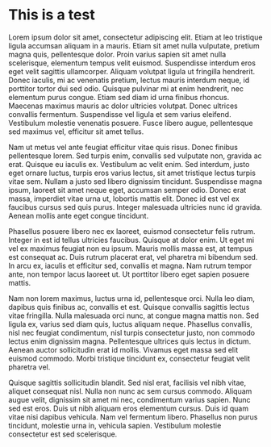# This is a test

Lorem ipsum dolor sit amet, consectetur adipiscing elit. Etiam at leo tristique ligula accumsan aliquam in a mauris. Etiam sit amet nulla vulputate, pretium magna quis, pellentesque dolor. Proin varius sapien sit amet nulla scelerisque, elementum tempus velit euismod. Suspendisse interdum eros eget velit sagittis ullamcorper. Aliquam volutpat ligula ut fringilla hendrerit. Donec iaculis, mi ac venenatis pretium, lectus mauris interdum neque, id porttitor tortor dui sed odio. Quisque pulvinar mi at enim hendrerit, nec elementum purus congue. Etiam sed diam id urna finibus rhoncus. Maecenas maximus mauris ac dolor ultricies volutpat. Donec ultrices convallis fermentum. Suspendisse vel ligula et sem varius eleifend. Vestibulum molestie venenatis posuere. Fusce libero augue, pellentesque sed maximus vel, efficitur sit amet tellus.

Nam ut metus vel ante feugiat efficitur vitae quis risus. Donec finibus pellentesque lorem. Sed turpis enim, convallis sed vulputate non, gravida ac erat. Quisque eu iaculis ex. Vestibulum ac velit enim. Sed interdum, justo eget ornare luctus, turpis eros varius lectus, sit amet tristique lectus turpis vitae sem. Nullam a justo sed libero dignissim tincidunt. Suspendisse magna ipsum, laoreet sit amet neque eget, accumsan semper odio. Donec erat massa, imperdiet vitae urna ut, lobortis mattis elit. Donec id est vel ex faucibus cursus sed quis purus. Integer malesuada ultricies nunc id gravida. Aenean mollis ante eget congue tincidunt.

Phasellus posuere libero nec ex laoreet, euismod consectetur felis rutrum. Integer in est id tellus ultricies faucibus. Quisque at dolor enim. Ut eget mi vel ex maximus feugiat non eu ipsum. Mauris mollis massa est, at tempus est consequat ac. Duis rutrum placerat erat, vel pharetra mi bibendum sed. In arcu ex, iaculis et efficitur sed, convallis et magna. Nam rutrum tempor ante, non tempor lacus laoreet ut. Ut porttitor libero eget sapien posuere mattis.

Nam non lorem maximus, luctus urna id, pellentesque orci. Nulla leo diam, dapibus quis finibus ac, convallis et est. Quisque convallis sagittis lectus vitae fringilla. Nulla malesuada orci nunc, at congue magna mattis non. Sed ligula ex, varius sed diam quis, luctus aliquam neque. Phasellus convallis, nisl nec feugiat condimentum, nisl turpis consectetur justo, non commodo lectus enim dignissim magna. Pellentesque ultrices quis lectus in dictum. Aenean auctor sollicitudin erat id mollis. Vivamus eget massa sed elit euismod commodo. Morbi tristique tincidunt ex, consectetur feugiat velit pharetra vel.

Quisque sagittis sollicitudin blandit. Sed nisl erat, facilisis vel nibh vitae, aliquet consequat nisl. Nulla non nunc ac sem cursus commodo. Aliquam augue velit, dignissim sit amet mi nec, condimentum varius sapien. Nunc sed est eros. Duis ut nibh aliquam eros elementum cursus. Duis id quam vitae nisi dapibus vehicula. Nam vel fermentum libero. Phasellus non purus tincidunt, molestie urna in, vehicula sapien. Vestibulum molestie consectetur est sed scelerisque.
